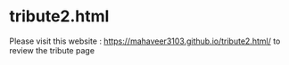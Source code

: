 # tribute2.html

Please visit this website : https://mahaveer3103.github.io/tribute2.html/ to review the tribute page
